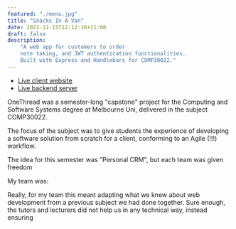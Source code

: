 ```yaml
---
featured: "./menu.jpg"
title: "Snacks In A Van"
date: 2021-11-15T12:12:16+11:00
draft: false
description:
    "A web app for customers to order
    note taking, and JWT authentication functionalities.
    Built with Express and Handlebars for COMP30022."
---
```


* [Live client website](https://spider55-fe.herokuapp.com)
* [Live backend server](https://spider55-api.herokuapp.com)

OneThread was a semester-long "capstone" project for the Computing and
Software Systems degree at Melbourne Uni, delivered in the subject COMP30022.

The focus of the subject was to give students the experience of developing a
software solution from scratch for a client, conforming to an Agile (!!!)
workflow.

The idea for this semester was "Personal CRM", but each team was given
freedom 

My team was:

Really, for my team this meant adapting what we knew about web development
from a previous subject we had done together.
Sure enough, the tutors and lecturers did not help us in any technical way,
instead ensuring 




